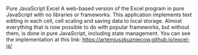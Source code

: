 Pure JavaScript Excel
A web-based version of the Excel program in pure JavaScript with no libraries or frameworks.
This application implements text editing in each cell, cell scaling and saving data to local storage.
Almost everything that is now possible to do with popular frameworks, but without them, is done in pure JavaScript, including state management.
You can see the implementation at this link:
https://artemiuszkuzniecow.github.io/excel-js/
